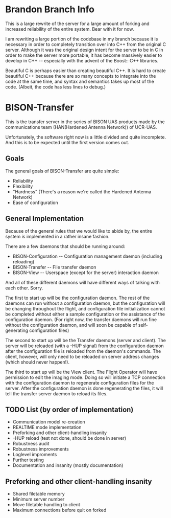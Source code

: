 Brandon Branch Info
===================
This is a large rewrite of the server for a large amount of forking and
increased reliability of the entire system.  Bear with it for now.

I am rewriting a large portion of the codebase in my branch because it is
necessary in order to completely transition over into C++ from the original
C server.  Although it was the original design intent for the server to be in
C in order to make the server more portable, it has become massively easier 
to develop in C++ -- especially with the advent of the Boost:: C++ libraries.

Beautiful C is perhaps easier than creating beautiful C++.  It is hard to
create beautiful C++ because there are so many concepts to integrate into the
code at the same time, and syntax and semantics takes up most of the code.
(Albeit, the code has less lines to debug.)

BISON-Transfer
==============

This is the transfer server in the series of BISON UAS products made by the
communications team (HAN(Hardened Antenna Network)) of UCR-UAS.

Unfortunately, the software right now is a little divided and quite incomplete.
And this is to be expected until the first version comes out.

Goals
-----

The general goals of BISON-Transfer are quite simple:
 * Reliability
 * Flexibility
 * "Hardness" (There's a reason we're called the Hardened Antenna Network)
 * Ease of configuration

General Implementation
----------------------

Because of the general rules that we would like to abide by, the entire system
is implemented in a rather insane fashion.

There are a few daemons that should be running around:
 * BISON-Configuration -- Configuration management daemon (including reloading)
 * BISON-Transfer -- File transfer daemon
 * BISON-View -- Userspace (except for the server) interaction daemon

And all of these different daemons will have different ways of talking with
each other.  Sorry.

The first to start up will be the configuration daemon.  The rest of the daemons
can run without a configuration daemon, but the configuration will be changing
throughout the flight, and configuration file initialization cannot be completed
without either a sample configuration or the assistance of the configuration
daemon.  (For right now, the transfer daemons will run fine without the
configuration daemon, and will soon be capable of self-generating configuration
files)

The second to start up will be the Transfer daemons (server and client).  The
server will be reloaded (with a -HUP signal) from the configuration
daemon after the configuration file is reloaded from the daemon's commands.
The client, however, will only need to be reloaded on server address changes
(which should never happen!).

The third to start up will be the View client.  The Flight Operator will have
permission to edit the imaging mode.  Doing so will initiate a TCP connection
with the configuration daemon to regenerate configuration files for the server.
After the configuration daemon is done regenerating the files, it will tell the
transfer server daemon to reload its files.

TODO List (by order of implementation)
---------------------------------------
 * Communication model re-creation
 * REALTIME mode implementation
 * Preforking and other client-handling insanity
 * -HUP reload (test not done, should be done in server)
 * Robustness audit
 * Robustness improvements
 * Loglevel improments
 * Further testing
 * Documentation and insanity (mostly documentation)

Preforking and other client-handling insanity
---------------------------------------------
 * Shared filetable memory
 * Minimum server number
 * Move filetable handling to client
 * Maximum connections before quit on forked
